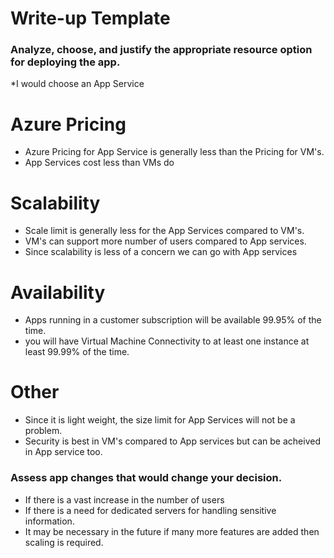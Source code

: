 # Write-up Template

### Analyze, choose, and justify the appropriate resource option for deploying the app.

*I would choose an App Service

# Azure Pricing
- Azure Pricing for App Service is generally less than the Pricing for VM's.
- App Services cost less than VMs do

# Scalability
- Scale limit is generally less for the App Services compared to VM's.
- VM's can support more number of users compared to App services.
- Since scalability is less of a concern we can go with App services

# Availability
- Apps running in a customer subscription will be available 99.95% of the time.
- you will have Virtual Machine Connectivity to at least one instance at least 99.99% of the time.

# Other 
- Since it is light weight, the size limit for App Services will not be a problem.
- Security is best in VM's compared to App services but can be acheived in App service too.



### Assess app changes that would change your decision.

- If there is a vast increase in the number of users
- If there is a need for dedicated servers for handling sensitive information.
- It may be necessary in the future if many more features are added then scaling is required.
